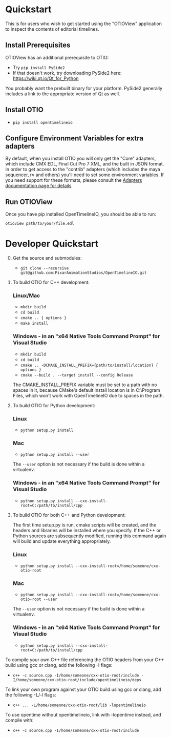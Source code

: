 # Quickstart

This is for users who wish to get started using the "OTIOView" application to inspect the contents of editorial timelines.

## Install Prerequisites

OTIOView has an additional prerequisite to OTIO:

- Try `pip install PySide2`
- If that doesn't work, try downloading PySide2 here: <a href="https://wiki.qt.io/Qt_for_Python" target="_blank">https://wiki.qt.io/Qt_for_Python</a>

You probably want the prebuilt binary for your platform.  PySide2 generally includes a link to the appropriate version of Qt as well.

## Install OTIO

- `pip install opentimelineio`

## Configure Environment Variables for extra adapters

By default, when you install OTIO you will only get the "Core" adapters, which include CMX EDL, Final Cut Pro 7 XML, and the built in JSON format.  In order to get access to the "contrib" adapters (which includes the maya sequencer, rv and others) you'll need to set some environment variables.  If you need support for these formats, please consult the 
<a href="adapters.html" target="_blank"> Adapters documentation page for details</a>

## Run OTIOView

Once you have pip installed OpenTimelineIO, you should be able to run:

    otioview path/to/your/file.edl


# Developer Quickstart

0.  Get the source and submodules:
    + `git clone --recursive git@github.com:PixarAnimationStudios/OpenTimelineIO.git`

1. To build OTIO for C++ development:

    ### Linux/Mac

    + `mkdir build`
    + `cd build`
    + `cmake .. { options }`
    + `make install`

    ### Windows - in an "x64 Native Tools Command Prompt" for Visual Studio

    + `mkdir build`
    + `cd build`
    + `cmake .. -DCMAKE_INSTALL_PREFIX={path/to/install/location} { options }`
    + `cmake --build . --target install --config Release`

    The CMAKE_INSTALL_PREFIX variable must be set to a path with no spaces in it, because CMake's default install location is in C:\Program Files, which won't work with OpenTimelineIO due to spaces in the path.

2. To build OTIO for Python development:

    ### Linux

    + `python setup.py install`

    ### Mac

    + `python setup.py install --user`

    The `--user` option is not necessary if the build is done within a virtualenv.

    ### Windows - in an "x64 Native Tools Command Prompt" for Visual Studio

    + `python setup.py install --cxx-install-root=C:/path/to/install/cpp`



3. To build OTIO for both C++ and Python development:

    The first time setup.py is run, cmake scripts will be created, and the headers and libraries will be installed where you specify. If the C++ or Python  sources are subsequently modified, running this command again will build and update everything appropriately.

    ### Linux

    + `python setup.py install --cxx-install-root=/home/someone/cxx-otio-root`

    ### Mac

    + `python setup.py install --cxx-install-root=/home/someone/cxx-otio-root --user`

    The `--user` option is not necessary if the build is done within a virtualenv.

    ### Windows - in an "x64 Native Tools Command Prompt" for Visual Studio

    + `python setup.py install --cxx-install-root=C:/path/to/install/cpp`



To compile your own C++ file referencing the OTIO headers from your C++ build using gcc or clang, add the following -I flags:
+ `c++ -c source.cpp -I/home/someone/cxx-otio-root/include -I/home/someone/cxx-otio-root/include/opentimelineio/deps`

To link your own program against your OTIO build using gcc or clang, add the following -L/-l flags:
+ `c++ ... -L/home/someone/cxx-otio-root/lib -lopentimelineio`

To use opentime without opentimelineio, link with -lopentime instead, and compile with:
+ `c++ -c source.cpp -I/home/someone/cxx-otio-root/include`
